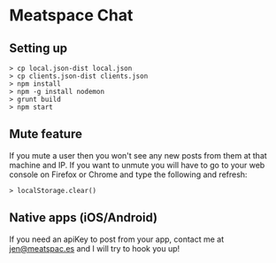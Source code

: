 # Meatspace Chat

## Setting up

    > cp local.json-dist local.json
    > cp clients.json-dist clients.json
    > npm install
    > npm -g install nodemon
    > grunt build
    > npm start

## Mute feature

If you mute a user then you won't see any new posts from them at that machine and IP. If you want to unmute you will have to go to your web console on Firefox or Chrome and type the following and refresh:

    > localStorage.clear()

## Native apps (iOS/Android)

If you need an apiKey to post from your app, contact me at jen@meatspac.es and I will try to hook you up!
